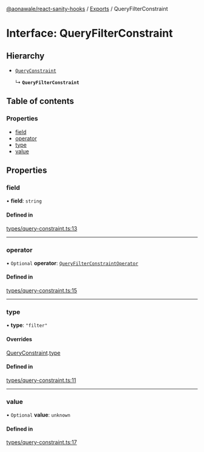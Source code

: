 [@aonawale/react-sanity-hooks](../README.md) / [Exports](../modules.md) / QueryFilterConstraint

# Interface: QueryFilterConstraint

## Hierarchy

- [`QueryConstraint`](QueryConstraint.md)

  ↳ **`QueryFilterConstraint`**

## Table of contents

### Properties

- [field](QueryFilterConstraint.md#field)
- [operator](QueryFilterConstraint.md#operator)
- [type](QueryFilterConstraint.md#type)
- [value](QueryFilterConstraint.md#value)

## Properties

### field

• **field**: `string`

#### Defined in

[types/query-constraint.ts:13](https://github.com/aonawale/react-sanity-hooks/blob/f030f16/src/types/query-constraint.ts#L13)

___

### operator

• `Optional` **operator**: [`QueryFilterConstraintOperator`](../modules.md#queryfilterconstraintoperator)

#### Defined in

[types/query-constraint.ts:15](https://github.com/aonawale/react-sanity-hooks/blob/f030f16/src/types/query-constraint.ts#L15)

___

### type

• **type**: ``"filter"``

#### Overrides

[QueryConstraint](QueryConstraint.md).[type](QueryConstraint.md#type)

#### Defined in

[types/query-constraint.ts:11](https://github.com/aonawale/react-sanity-hooks/blob/f030f16/src/types/query-constraint.ts#L11)

___

### value

• `Optional` **value**: `unknown`

#### Defined in

[types/query-constraint.ts:17](https://github.com/aonawale/react-sanity-hooks/blob/f030f16/src/types/query-constraint.ts#L17)
